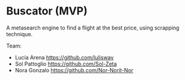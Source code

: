 # Buscator (MVP)
A metasearch engine to find a flight at the best price, using scrapping technique.


Team:
- Lucía Arena https://github.com/lulisway
- Sol Pattoglio https://github.com/Sol-Zeta
- Nora Gonzalo https://github.com/Nor-Norit-Nor

